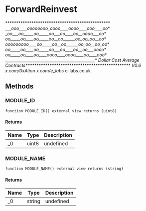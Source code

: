 # ForwardReinvest





************************************************ ____ooo____oooooooo_oooo____oooo____ooo____oo_* __oo___oo_____oo_____oo___oo____oo__oooo___oo_* _oo_____oo____oo_____oo__oo______oo_oo_oo__oo_* _ooooooooo____oo_____oo__oo______oo_oo__oo_oo_* _oo_____oo____oo_____oo___oo____oo__oo___oooo_* _oo_____oo____oo____oooo____oooo____oo____ooo_* ______________________________________________*       Dollar Cost Average Contracts************************************************                  V0.6  x.com/0xAtion  x.com/e_labs_  e-labs.co.uk



## Methods

### MODULE_ID

```solidity
function MODULE_ID() external view returns (uint8)
```






#### Returns

| Name | Type | Description |
|---|---|---|
| _0 | uint8 | undefined |

### MODULE_NAME

```solidity
function MODULE_NAME() external view returns (string)
```






#### Returns

| Name | Type | Description |
|---|---|---|
| _0 | string | undefined |





